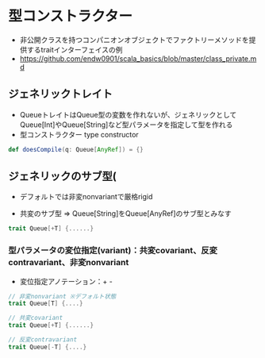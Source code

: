# 型コンストラクター
- 非公開クラスを持つコンパニオンオブジェクトでファクトリーメソッドを提供するtraitインターフェイスの例
- https://github.com/endw0901/scala_basics/blob/master/class_private.md

## ジェネリックトレイト
- QueueトレイトはQueue型の変数を作れないが、ジェネリックとしてQueue[Int]やQueue[String]など型パラメータを指定して型を作れる
- 型コンストラクター type constructor

```scala
def doesCompile(q: Queue[AnyRef]) = {}
```

## ジェネリックのサブ型(
- デフォルトでは非変nonvariantで厳格rigid

- 共変のサブ型 => Queue[String]をQueue[AnyRef]のサブ型とみなす
```scala
trait Queue[+T] {......}
```

### 型パラメータの変位指定(variant)：共変covariant、反変contravariant、非変nonvariant
- 変位指定アノテーション：+ -

```scala
// 非変nonvariant ※デフォルト状態
trait Queue[T] {....}

// 共変covariant
trait Queue[+T] {......}

// 反変contravariant
trait Queue[-T] {....}
```
